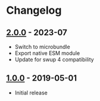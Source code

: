 # Changelog

<!-- ## [Unreleased] -->

## [2.0.0] - 2023-07

- Switch to microbundle
- Export native ESM module
- Update for swup 4 compatibility

## [1.0.0] - 2019-05-01

- Initial release

[Unreleased]: https://github.com/swup/gtm-plugin/compare/2.0.0...HEAD

[2.0.0]: https://github.com/swup/gtm-plugin/releases/tag/2.0.0
[1.0.0]: https://github.com/swup/gtm-plugin/releases/tag/1.0.0
